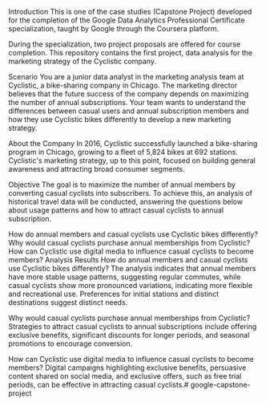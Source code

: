 Introduction
This is one of the case studies (Capstone Project) developed for the completion of the Google Data Analytics Professional Certificate specialization, taught by Google through the Coursera platform.

During the specialization, two project proposals are offered for course completion. This repository contains the first project, data analysis for the marketing strategy of the Cyclistic company.

Scenario
You are a junior data analyst in the marketing analysis team at Cyclistic, a bike-sharing company in Chicago. The marketing director believes that the future success of the company depends on maximizing the number of annual subscriptions. Your team wants to understand the differences between casual users and annual subscription members and how they use Cyclistic bikes differently to develop a new marketing strategy.

About the Company
In 2016, Cyclistic successfully launched a bike-sharing program in Chicago, growing to a fleet of 5,824 bikes at 692 stations. Cyclistic's marketing strategy, up to this point, focused on building general awareness and attracting broad consumer segments.

Objective
The goal is to maximize the number of annual members by converting casual cyclists into subscribers. To achieve this, an analysis of historical travel data will be conducted, answering the questions below about usage patterns and how to attract casual cyclists to annual subscription.

How do annual members and casual cyclists use Cyclistic bikes differently?
Why would casual cyclists purchase annual memberships from Cyclistic?
How can Cyclistic use digital media to influence casual cyclists to become members?
Analysis Results
How do annual members and casual cyclists use Cyclistic bikes differently?
The analysis indicates that annual members have more stable usage patterns, suggesting regular commutes, while casual cyclists show more pronounced variations, indicating more flexible and recreational use. Preferences for initial stations and distinct destinations suggest distinct needs.

Why would casual cyclists purchase annual memberships from Cyclistic?
Strategies to attract casual cyclists to annual subscriptions include offering exclusive benefits, significant discounts for longer periods, and seasonal promotions to encourage conversion.

How can Cyclistic use digital media to influence casual cyclists to become members?
Digital campaigns highlighting exclusive benefits, persuasive content shared on social media, and exclusive offers, such as free trial periods, can be effective in attracting casual cyclists.# google-capstone-project
